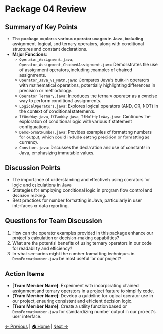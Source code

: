 # Package 04 Review

## Summary of Key Points
- The package explores various operator usages in Java, including assignment, logical, and ternary operators, along with conditional structures and constant declarations.
- **Major Functions**:
  - `Operator_Assignment.java`, `Operator_Assignment_ChainedAssignment.java`: Demonstrates the use of assignment operators, including examples of chained assignments.
  - `Operator_Java_vs_Math.java`: Compares Java's built-in operators with mathematical operations, potentially highlighting differences in precision or methodology.
  - `Operator_Ternary.java`: Introduces the ternary operator as a concise way to perform conditional assignments.
  - `LogicalOperators.java`: Explores logical operators (AND, OR, NOT) in the context of conditional statements.
  - `IfOneWay.java`, `IfTwoWay.java`, `IfMultipleWay.java`: Continues the exploration of conditional logic with various if statement configurations.
  - `DemoFormatNumber.java`: Provides examples of formatting numbers for output, which could include setting precision or formatting as currency.
  - `Constant.java`: Discusses the declaration and use of constants in Java, emphasizing immutable values.

## Discussion Points
- The importance of understanding and effectively using operators for logic and calculations in Java.
- Strategies for employing conditional logic in program flow control and decision making.
- Best practices for number formatting in Java, particularly in user interfaces or data reporting.

## Questions for Team Discussion
1. How can the operator examples provided in this package enhance our project's calculation or decision-making capabilities?
2. What are the potential benefits of using ternary operators in our code for readability and efficiency?
3. In what scenarios might the number formatting techniques in `DemoFormatNumber.java` be most useful for our project?

## Action Items
- **[Team Member Name]**: Experiment with incorporating chained assignment and ternary operators in a project feature to simplify code.
- **[Team Member Name]**: Develop a guideline for logical operator use in our project, ensuring consistent and efficient decision logic.
- **[Team Member Name]**: Create a utility function based on `DemoFormatNumber.java` for standardizing number output in our project's user interface.


[← Previous](./Package_03_Review.md) | [🏠 Home](./README.md) | [Next →](./Package_05_Review.md)
